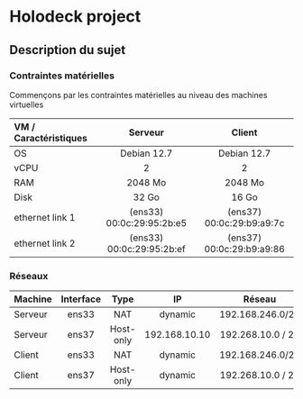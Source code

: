 # Holodeck project
## Description du sujet
### Contraintes matérielles
Commençons par les contraintes matérielles au niveau des
machines virtuelles

| VM / Caractéristiques | Serveur | Client |
| :-------------------- | :-----: | :----: |
| OS | Debian 12.7 | Debian 12.7 |
| vCPU | 2 | 2 |
| RAM | 2048 Mo | 2048 Mo |
| Disk | 32 Go | 16 Go |
| ethernet link 1 | (ens33) 00:0c:29:95:2b:e5 | (ens37) 00:0c:29:b9:a9:7c |
| ethernet link 2 | (ens33) 00:0c:29:95:2b:ef | (ens37) 00:0c:29:b9:a9:86 |

### Réseaux

| Machine | Interface | Type | IP | Réseau | Passerelle |
| :-------------------- | :----: | :----: | :----: | :----: | :----: |
| Serveur | ens33 | NAT | dynamic | 192.168.246.0/24 | 192.168.246.2 |
| Serveur | ens37 | Host-only | 192.168.10.10 | 192.268.10.0 / 24 | X |
| Client | ens33 | NAT | dynamic | 192.168.246.0/24 | 192.168.246.2 |
| Client | ens37 | Host-only | dynamic | 192.268.10.0 / 24 | X |
 

